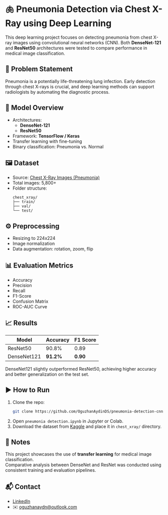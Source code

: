 # 🫁 Pneumonia Detection via Chest X-Ray using Deep Learning

This deep learning project focuses on detecting pneumonia from chest X-ray images using convolutional neural networks (CNN). Both **DenseNet-121** and **ResNet50** architectures were tested to compare performance in medical image classification.

## 📌 Problem Statement

Pneumonia is a potentially life-threatening lung infection. Early detection through chest X-rays is crucial, and deep learning methods can support radiologists by automating the diagnostic process.

## 🧠 Model Overview

- Architectures:
  - **DenseNet-121**
  - **ResNet50**
- Framework: **TensorFlow / Keras**
- Transfer learning with fine-tuning
- Binary classification: Pneumonia vs. Normal

## 🖼️ Dataset

- Source: [Chest X-Ray Images (Pneumonia)](https://www.kaggle.com/datasets/paultimothymooney/chest-xray-pneumonia)
- Total images: 5,800+
- Folder structure:
  ```
  chest_xray/
  ├── train/
  ├── val/
  └── test/
  ```

## ⚙️ Preprocessing

- Resizing to 224x224
- Image normalization
- Data augmentation: rotation, zoom, flip

## 📊 Evaluation Metrics

- Accuracy
- Precision
- Recall
- F1-Score
- Confusion Matrix
- ROC-AUC Curve

## 📈 Results

| Model       | Accuracy | F1 Score |
|-------------|----------|----------|
| ResNet50    | 90.8%    | 0.89     |
| DenseNet121 | **91.2%** | **0.90** |

DenseNet121 slightly outperformed ResNet50, achieving higher accuracy and better generalization on the test set.

## ▶️ How to Run

1. Clone the repo:
   ```bash
   git clone https://github.com/OguzhanAydinDS/pneumonia-detection-cnn.git
   ```
2. Open `pneumonia detection.ipynb` in Jupyter or Colab.
3. Download the dataset from [Kaggle](https://www.kaggle.com/datasets/paultimothymooney/chest-xray-pneumonia) and place it in `chest_xray/` directory.

## 📘 Notes

This project showcases the use of **transfer learning** for medical image classification.  
Comparative analysis between DenseNet and ResNet was conducted using consistent training and evaluation pipelines.

## 📬 Contact

- [LinkedIn](https://www.linkedin.com/in/oguzhan-aydin-ds/)
- ✉️ oguzhanaydn@outlook.com
